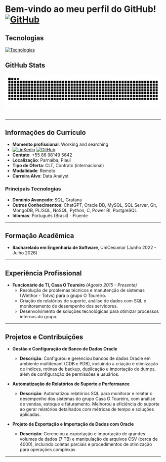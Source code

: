 # Bem-vindo ao meu perfil do GitHub! [![GitHub](https://skillicons.dev/icons?i=github)](https://github.com/matheusphb)

## Tecnologias

[![Tecnologias](https://skillicons.dev/icons?i=aws,gcp,grafana,mysql,python,git,github,mongodb,c,dotnet,docker,eclipse,js,postgres,ai,java,linux)](https://skillicons.dev)

## GitHub Stats

<picture>
  <source media="(perferc-color-scheme: dark)" srcset="https://raw.githubusercontent.com/matheusphb/matheusphb/output/github-contribution-grid-snake-dark.svg">
  <source media="(perferc-color-scheme: light)" srcset="https://raw.githubusercontent.com/matheusphb/matheusphb/output/github-contribution-grid-snake.svg">
  <img alt="github contribution grid snake animation" src="https://raw.githubusercontent.com/matheusphb/matheusphb/output/github-contribution-grid-snake-dark.svg">
</picture>
<br><br>


---

## Informações do Currículo

- **Momento profissional**: Working and searching
- [![LinKedin](https://skillicons.dev/icons?i=linkedin)](https://www.linkedin.com/in/matheus-costa-05093b254) [![GitHub](https://skillicons.dev/icons?i=github)](https://github.com/matheusphb)
- **Contato**: +55 86 98149 5642
- **Localização**: Parnaíba, Piauí
- **Tipo de Oferta**: CLT, Contrato (internacional)
- **Modalidade**: Remoto
- **Carreira Alvo**: Data Analyst

### Principais Tecnologias
- **Domínio Avançado**: SQL, Grafana
- **Outros Conhecimentos**: ChatGPT, Oracle DB, MySQL, SQL Server, Git, MongoDB, PL/SQL, NoSQL, Python, C, Power BI, PostgreSQL
- **Idiomas**: Português (Brasil) - Fluente

---

## Formação Acadêmica

- **Bacharelado em Engenharia de Software**, UniCesumar (Junho 2022 - Julho 2026)

---

## Experiência Profissional

- **Funcionário de TI, Casa O Toureiro** *(Agosto 2015 - Presente)*
  - Resolução de problemas técnicos e manutenção de sistemas (Winthor - Totvs) para o grupo O Toureiro.
  - Criação de relatórios de suporte, análise de dados com SQL e monitoramento de desempenho dos servidores.
  - Desenvolvimento de soluções tecnológicas para otimizar processos internos do grupo.


---

## Projetos e Contribuições


- **Gestão e Configuração de Banco de Dados Oracle**  
  - **Descrição**: Configurou e gerenciou bancos de dados Oracle em ambiente multitenant (CDB e PDB), incluindo a criação e otimização de índices, rotinas de backup, duplicação e importação de dumps, além de configuração de permissões e usuários.

- **Automatização de Relatórios de Suporte e Performance**  
  - **Descrição**: Automatizou relatórios SQL para monitorar e relatar o desempenho dos sistemas do grupo Casa O Toureiro, com análise de vendas, estoque e faturamento. Melhorou a eficiência do suporte ao gerar relatórios detalhados com métricas de tempo e soluções aplicadas.

- **Projeto de Exportação e Importação de Dados com Oracle**  
  - **Descrição**: Gerenciou a exportação e importação de grandes volumes de dados (7 TB) e manipulação de arquivos CSV (cerca de 4000), incluindo coletas parciais e procedimentos de otimização para operações complexas.

---
